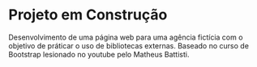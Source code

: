 
# Projeto em Construção

Desenvolvimento de uma página web para uma agência fictícia com o objetivo de práticar o uso de bibliotecas externas.
Baseado no curso de Bootstrap lesionado no youtube pelo Matheus Battisti.

